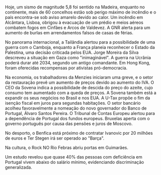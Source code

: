 Hoje, um sismo de magnitude 5,8 foi sentido na Madeira, enquanto no continente, mais de 60 concelhos estão sob perigo máximo de incêndio e o país encontra-se sob aviso amarelo devido ao calor. Um incêndio em Alcântara, Lisboa, obrigou à evacuação de um prédio e meios aéreos combatem fogos em Cinfães e Arcos de Valdevez. A GNR alerta para um aumento de burlas em arrendamentos falsos de casas de férias.

No panorama internacional, a Tailândia alertou para a possibilidade de uma guerra com o Camboja, enquanto a França planeia reconhecer o Estado da Palestina, uma decisão criticada pelos EUA. Jorge Moreira da Silva descreveu a situação em Gaza como "inimaginável". A guerra na Ucrânia poderá durar até 2034, segundo um antigo comandante. Em Hong Kong, foram oferecidas recompensas por ativistas pró-democracia.

Na economia, os trabalhadores da Menzies iniciaram uma greve, e o setor da restauração prevê um aumento de preços devido ao aumento do IVA. O CEO da Sovena indica a possibilidade de descida do preço do azeite, cujo consumo tem aumentado com a queda de preços. A Sovena também está a expandir os seus negócios no Brasil e nos EUA. A U-Tax propõe o fim da isenção fiscal em juros para segundas habitações. O setor bancário acolheu favoravelmente a nomeação do novo governador do Banco de Portugal, Álvaro Santos Pereira. O Tribunal de Contas Europeu alertou para a dependência de Portugal dos fundos europeus. Bruxelas aperta com o governo português por causa das pensões e juros de Moscovo.

No desporto, o Benfica está próximo de contratar Ivanovic por 20 milhões de euros e Ter Stegen irá ser operado ao "Barça".

Na cultura, o Rock NO Rio Febras abriu portas em Guimarães.

Um estudo revelou que quase 40% das pessoas com deficiência em Portugal vivem abaixo do salário mínimo, evidenciando discriminação generalizada.